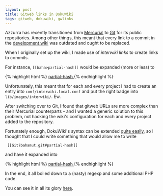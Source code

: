 ```yaml
---
layout: post
title: Gitweb links in DokuWiki
tags: gitweb, dokuwiki, gwlinks
---
```


Azzurra has recently transitioned from [Mercurial](http://mercurial.selenic.com/) to [Git](http://git-scm.com/) for its public repositories.
Among other things, this meant that every link to a commit in the [development wiki](http://devel.azzurra.org/) was outdated and ought to be replaced.

When I originally set up the wiki, I made use of _interwiki links_ to create links to commits.

For instance, `[[baha>partial-hash]]` would be expanded (more or less) to

{% highlight html %}
<a href="http://devel.azzurra.org/hg/bahamut/rev/partial-hash">
  partial-hash
</a>
{% endhighlight %}

Unfortunately, this meant that for each and every project I had to create an entry into `conf/interwiki.local.conf` and put the right badge into `lib/images/interwiki/`. Ew.

After switching over to Git, I found that gitweb URLs are more complex than their Mercurial counterparts - and I wanted a generic solution to this problem, not
hacking the wiki's configuration for each and every project added to the repository.

Fortunately enough, DokuWiki's syntax can be extended [quite easily](http://www.dokuwiki.org/devel:syntax_plugins), so I thought that I could write something that would
allow me to write

     [[Git?bahamut.git#partial-hash]]

and have it expanded into

{% highlight html %}
<a href="http://devel.azzurra.org/git/?p=bahamut.git;a=commit;h=partial-hash">
 partial-hash
</a>
{% endhighlight %}

In the end, it all boiled down to a (nasty) regexp and some additional PHP
code.

You can see it in all its glory
[here](https://github.com/rfc1459/gwlinks).
